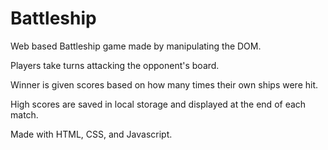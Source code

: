 # Battleship

Web based Battleship game made by manipulating the DOM. 

Players take turns attacking the opponent's board.

Winner is given scores based on how many times their own ships were hit.

High scores are saved in local storage and displayed at the end of each match.

Made with HTML, CSS, and Javascript.
